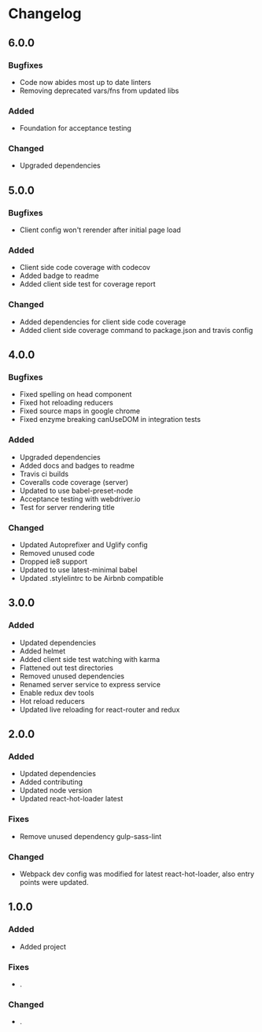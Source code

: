 # Changelog

## 6.0.0

### Bugfixes

* Code now abides most up to date linters
* Removing deprecated vars/fns from updated libs

### Added

* Foundation for acceptance testing

### Changed

* Upgraded dependencies

## 5.0.0

### Bugfixes

* Client config won't rerender after initial page load

### Added

* Client side code coverage with codecov
* Added badge to readme
* Added client side test for coverage report

### Changed

* Added dependencies for client side code coverage
* Added client side coverage command to package.json and travis config

## 4.0.0

### Bugfixes

* Fixed spelling on head component
* Fixed hot reloading reducers
* Fixed source maps in google chrome
* Fixed enzyme breaking canUseDOM in integration tests

### Added

* Upgraded dependencies
* Added docs and badges to readme
* Travis ci builds
* Coveralls code coverage (server)
* Updated to use babel-preset-node
* Acceptance testing with webdriver.io
* Test for server rendering title

### Changed

* Updated Autoprefixer and Uglify config
* Removed unused code
* Dropped ie8 support
* Updated to use latest-minimal babel
* Updated .stylelintrc to be Airbnb compatible


## 3.0.0

### Added

* Updated dependencies
* Added helmet
* Added client side test watching with karma
* Flattened out test directories
* Removed unused dependencies
* Renamed server service to express service
* Enable redux dev tools
* Hot reload reducers
* Updated live reloading for react-router and redux


## 2.0.0

### Added

* Updated dependencies
* Added contributing
* Updated node version
* Updated react-hot-loader latest

### Fixes

* Remove unused dependency gulp-sass-lint

### Changed

* Webpack dev config was modified for latest react-hot-loader, also entry points were updated.



## 1.0.0

### Added

* Added project

### Fixes

* .

### Changed

* .
